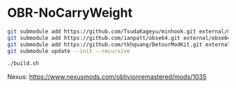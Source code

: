 # OBR-NoCarryWeight

```bash
git submodule add https://github.com/TsudaKageyu/minhook.git external/minhook
git submodule add https://github.com/ianpatt/obse64.git external/obse64
git submodule add https://github.com/tkhquang/DetourModKit.git external/DetourModKit
git submodule update --init --recursive
```

```bash
./build.sh
```

Nexus: https://www.nexusmods.com/oblivionremastered/mods/1035
